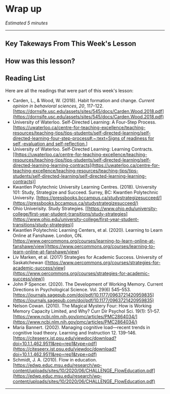 # Wrap up

*Estimated 5 minutes*

---
## Key Takeways From This Week's Lesson


## How was this lesson?


## Reading List 
Here are all the readings that were part of this week's lesson:

- Carden, L., & Wood, W. (2018). Habit formation and change. *Current opinion in behavioral sciences*, *20*, 117-122. [https://dornsife.usc.edu/assets/sites/545/docs/Carden.Wood.2018.pdf](https://dornsife.usc.edu/assets/sites/545/docs/Carden.Wood.2018.pdf)
- University of Waterloo. Self-Directed Learning: A Four-Step Process. [[https://uwaterloo.ca/centre-for-teaching-excellence/teaching-resources/teaching-tips/tips-students/self-directed-learning/self-directed-learning-four-step-process#:~:text=Signs of readiness for self,-evaluation and self-reflection.]](https://uwaterloo.ca/centre-for-teaching-excellence/teaching-resources/teaching-tips/tips-students/self-directed-learning/self-directed-learning-four-step-process#:~:text=Signs%20of%20readiness%20for%20self,%2Devaluation%20and%20self%2Dreflection.%5D)
- University of Waterloo. Self-Directed Learning: Learning Contracts. [[https://uwaterloo.ca/centre-for-teaching-excellence/teaching-resources/teaching-tips/tips-students/self-directed-learning/self-directed-learning-learning-contracts](https://uwaterloo.ca/centre-for-teaching-excellence/teaching-resources/teaching-tips/tips-students/self-directed-learning/self-directed-learning-learning-contracts)]
- Kwantlen Polytechnic University Learning Centres. (2018). University 101: Study, Strategize and Succeed. Surrey, BC: Kwantlen Polytechnic University. [https://pressbooks.bccampus.ca/studystrategizesucceed/](https://pressbooks.bccampus.ca/studystrategizesucceed/)
- Ohio Univerisity. Study Strategies. [[https://www.ohio.edu/university-college/first-year-student-transitions/study-strategies](https://www.ohio.edu/university-college/first-year-student-transitions/study-strategies)]
- Kwantlen Polytechnic Learning Centers, et al. (2020). Learning to Learn Online at Fanshawe. London, ON. [https://www.oercommons.org/courses/learning-to-learn-online-at-fanshawe/view](https://www.oercommons.org/courses/learning-to-learn-online-at-fanshawe/view)
- Liv Marken, et al. (2017) Strategies for Academic Success. University of Saskatchewan ([https://www.oercommons.org/courses/strategies-for-academic-success/view](https://www.oercommons.org/courses/strategies-for-academic-success/view))
- John P Spencer. (2020). The Development of Working Memory. Current Directions in Psychological Science. Vol. 29(6) 545–553. [https://journals.sagepub.com/doi/pdf/10.1177/0963721420959835](https://journals.sagepub.com/doi/pdf/10.1177/0963721420959835)
- Nelson Cowan. (2010). The Magical Mystery Four: How is Working Memory Capacity Limited, and Why? Curr Dir Psychol Sci. 19(1): 51–57. [https://www.ncbi.nlm.nih.gov/pmc/articles/PMC2864034/](https://www.ncbi.nlm.nih.gov/pmc/articles/PMC2864034/)
- Maria Bannert. (2002). Managing cognitive load—recent trends in cognitive load theory. Learning and Instruction 12. 139–146. [https://citeseerx.ist.psu.edu/viewdoc/download?doi=10.1.1.462.9511&rep=rep1&type=pdf](https://citeseerx.ist.psu.edu/viewdoc/download?doi=10.1.1.462.9511&rep=rep1&type=pdf)
- Schmidt, J. A. (2010). Flow in education. [https://edwp.educ.msu.edu/research/wp-content/uploads/sites/10/2020/06/CHALLENGE_FlowEducation.pdf](https://edwp.educ.msu.edu/research/wp-content/uploads/sites/10/2020/06/CHALLENGE_FlowEducation.pdf)

---

